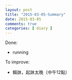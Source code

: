 ```yaml
---
layout: post
title: "2015-03-05-Summary"
date: 2015-03-05
comments: true
categories: [ diary ]
---
```

Done:

  * running

To improve:

  * 賴牀，起牀太晚（中午12點）
